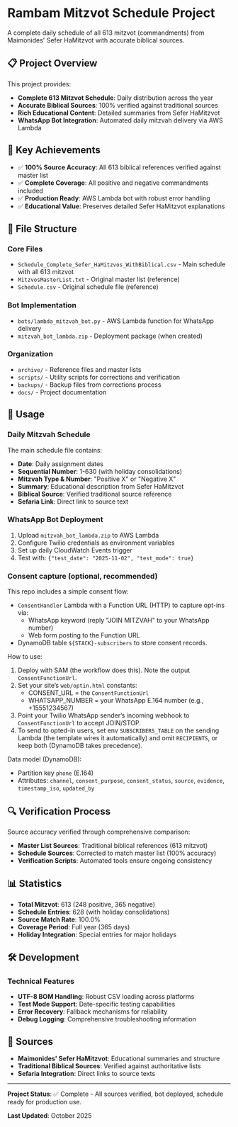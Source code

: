 # Rambam Mitzvot Schedule Project

A complete daily schedule of all 613 mitzvot (commandments) from Maimonides' Sefer HaMitzvot with accurate biblical sources.

## 📋 Project Overview

This project provides:
- **Complete 613 Mitzvot Schedule**: Daily distribution across the year
- **Accurate Biblical Sources**: 100% verified against traditional sources
- **Rich Educational Content**: Detailed summaries from Sefer HaMitzvot
- **WhatsApp Bot Integration**: Automated daily mitzvah delivery via AWS Lambda

## 🎯 Key Achievements

- ✅ **100% Source Accuracy**: All 613 biblical references verified against master list
- ✅ **Complete Coverage**: All positive and negative commandments included
- ✅ **Production Ready**: AWS Lambda bot with robust error handling
- ✅ **Educational Value**: Preserves detailed Sefer HaMitzvot explanations

## 📁 File Structure

### Core Files
- `Schedule_Complete_Sefer_HaMitzvos_WithBiblical.csv` - Main schedule with all 613 mitzvot
- `MitzvosMasterList.txt` - Original master list (reference)
- `Schedule.csv` - Original schedule file (reference)

### Bot Implementation
- `bots/lambda_mitzvah_bot.py` - AWS Lambda function for WhatsApp delivery
- `mitzvah_bot_lambda.zip` - Deployment package (when created)

### Organization
- `archive/` - Reference files and master lists
- `scripts/` - Utility scripts for corrections and verification
- `backups/` - Backup files from corrections process
- `docs/` - Project documentation

## 🚀 Usage

### Daily Mitzvah Schedule
The main schedule file contains:
- **Date**: Daily assignment dates
- **Sequential Number**: 1-630 (with holiday consolidations)
- **Mitzvah Type & Number**: "Positive X" or "Negative X"
- **Summary**: Educational description from Sefer HaMitzvot
- **Biblical Source**: Verified traditional source reference
- **Sefaria Link**: Direct link to source text

### WhatsApp Bot Deployment
1. Upload `mitzvah_bot_lambda.zip` to AWS Lambda
2. Configure Twilio credentials as environment variables
3. Set up daily CloudWatch Events trigger
4. Test with: `{"test_date": "2025-11-02", "test_mode": true}`

### Consent capture (optional, recommended)
This repo includes a simple consent flow:
- `ConsentHandler` Lambda with a Function URL (HTTP) to capture opt-ins via:
	- WhatsApp keyword (reply "JOIN MITZVAH" to your WhatsApp number)
	- Web form posting to the Function URL
- DynamoDB table `${STACK}-subscribers` to store consent records.

How to use:
1. Deploy with SAM (the workflow does this). Note the output `ConsentFunctionUrl`.
2. Set your site’s `web/optin.html` constants:
	 - CONSENT_URL = the `ConsentFunctionUrl`
	 - WHATSAPP_NUMBER = your WhatsApp E.164 number (e.g., +15551234567)
3. Point your Twilio WhatsApp sender’s incoming webhook to `ConsentFunctionUrl` to accept JOIN/STOP.
4. To send to opted-in users, set env `SUBSCRIBERS_TABLE` on the sending Lambda (the template wires it automatically) and omit `RECIPIENTS`, or keep both (DynamoDB takes precedence).

Data model (DynamoDB):
- Partition key `phone` (E.164)
- Attributes: `channel`, `consent_purpose`, `consent_status`, `source`, `evidence`, `timestamp_iso`, `updated_by`

## 🔍 Verification Process

Source accuracy verified through comprehensive comparison:
- **Master List Sources**: Traditional biblical references (613 mitzvot)
- **Schedule Sources**: Corrected to match master list (100% accuracy)
- **Verification Scripts**: Automated tools ensure ongoing consistency

## 📊 Statistics

- **Total Mitzvot**: 613 (248 positive, 365 negative)
- **Schedule Entries**: 628 (with holiday consolidations)
- **Source Match Rate**: 100.0%
- **Coverage Period**: Full year (365 days)
- **Holiday Integration**: Special entries for major holidays

## 🛠️ Development

### Technical Features
- **UTF-8 BOM Handling**: Robust CSV loading across platforms
- **Test Mode Support**: Date-specific testing capabilities
- **Error Recovery**: Fallback mechanisms for reliability
- **Debug Logging**: Comprehensive troubleshooting information

## 📜 Sources

- **Maimonides' Sefer HaMitzvot**: Educational summaries and structure
- **Traditional Biblical Sources**: Verified against authoritative lists
- **Sefaria Integration**: Direct links to source texts

---

**Project Status**: ✅ Complete - All sources verified, bot deployed, schedule ready for production use.

**Last Updated**: October 2025
